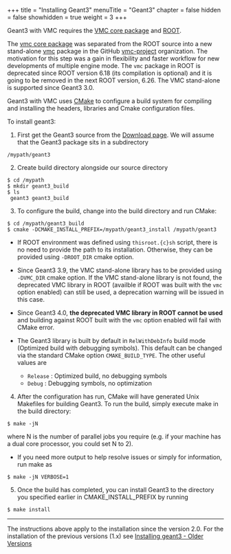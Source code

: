 +++
title = "Installing Geant3"
menuTitle = "Geant3"
chapter = false
hidden = false
showhidden = true
weight = 3
+++

Geant3 with VMC requires the [VMC core package](/user-guide/vmc/vmc-library) and [ROOT](https://root.cern.ch/).

The [vmc core package](/user_guide/vmc/vmc-library) was separated from the ROOT source into a new stand-alone [vmc](https://github.com/vmc-project/vmc) package in the GitHub [vmc-project](https://github.com/vmc-project) organization. The motivation for this step was a gain in flexibility and faster workflow for new developments of multiple engine mode. The `vmc` package in ROOT is deprecated since ROOT version 6.18 (its compilation is optional) and it is going to be removed in the next ROOT version, 6.26. The VMC stand-alone is supported since Geant3 3.0.

Geant3 with VMC uses [CMake](https://cmake.org/) to configure a build system for compiling and installing the headers, libraries and Cmake configuration files. 

To install geant3:

1. First get the Geant3 source from the [Download page](/download/git-geant3). We will assume that the Geant3 package sits in a subdirectory
```
/mypath/geant3
```

2. Create build directory alongside our source directory
```
$ cd /mypath
$ mkdir geant3_build
$ ls
 geant3 geant3_build    
```

3. To configure the build, change into the build directory and run CMake:
```
$ cd /mypath/geant3_build 
$ cmake -DCMAKE_INSTALL_PREFIX=/mypath/geant3_install /mypath/geant3
```
  - If ROOT environment was defined using `thisroot.{c}sh` script, there is no need to provide the path to its installation. Otherwise, they can be provided using `-DROOT_DIR` cmake option.

  - Since Geant3 3.9, the VMC stand-alone library has to be provided using `-DVMC_DIR` cmake option.  If the VMC stand-alone library is not found, the deprecated VMC library in ROOT (availble if ROOT was built with the `vmc` option enabled) can still be used, a deprecation warning will be issued in this case.

  - Since Geant3 4.0, **the deprecated VMC library in ROOT cannot be used** and building against ROOT built with the `vmc` option enabled will fail with CMake error.

  - The Geant3 library is built by default in `RelWithDebInfo` build mode (Optimized build with debugging symbols). This default can be changed via the standard CMake option `CMAKE_BUILD_TYPE`. The other useful values are <br>
      - `Release` : Optimized build, no debugging symbols <br>
      - `Debug` : Debugging symbols, no optimization <br>

4. After the configuration has run, CMake will have generated Unix Makefiles for building Geant3. To run the build, simply execute make in the build directory:
```
$ make -jN
```
where N is the number of parallel jobs you require (e.g. if your machine has a dual core processor, you could set N to 2).

  - If you need more output to help resolve issues or simply for information, run make as
```
$ make -jN VERBOSE=1
```

5. Once the build has completed, you can install Geant3 to the directory you specified earlier in CMAKE_INSTALL_PREFIX by running
```
$ make install
```

<hr>

The instructions above apply to the installation since the version 2.0. For the installation of the previous versions (1.x) see [Installing geant3 - Older Versions](geant3-old)


